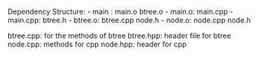 

Dependency Structure:
    - main : main.o btree.o
    - main.o: main.cpp 
    - main.cpp: btree.h
    - btree.o: btree.cpp node.h
    - node.o: node.cpp node.h 

btree.cpp: for the methods of btree
btree.hpp: header file for btree
node.cpp: methods for cpp
node.hpp: header for cpp